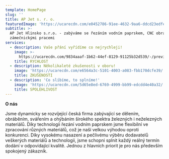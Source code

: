 ```yaml
---
template: HomePage
slug: ''
title: AP Jet s. r. o.
featuredImage: 'https://ucarecdn.com/e0452786-91ee-4632-9aa6-ddcd23edfe61/'
subtitle: >-
  AP Jet Hlinsko s.r.o. - zabýváme se řezáním vodním paprskem, CNC obráběním a
  zámečnickými pracemi
services:
  - description: Vaše přání vyřídíme co nejrychleji!
    image: >-
      https://ucarecdn.com/9834aaaf-1b62-44ef-8129-91125b32d539/-/preview/-/enhance/100/
    title: RYCHLOST
  - description: Několikaleté zkušenosti v oboru!
    image: 'https://ucarecdn.com/e6564a3c-5101-4003-a083-fbb170dcfe39/'
    title: ZKUŠENOSTI
  - description: 'Co slíbíme, to splníme!'
    image: 'https://ucarecdn.com/5d65e8ed-6769-4999-bb99-edcdd4e40a32/'
    title: SPOLEHLIVOST
---
```

**O nás**

Jsme dynamicky se rozvíjející česká firma zabývající se dělením, obráběním, svářením a ohýbáním širokého spektra železných i neželezných materiálů. Díky technologii řezání vodním paprskem jsme flexibilní ve zpracování různých materiálů, což je naší velkou výhodou oproti konkurenci. Díky vysokému nasazení a pečlivému výběru dodavatelů veškerých materiálů a technologii, jsme schopni splnit každý reálný termín dodání v odpovídající kvalitě. Jednou z hlavních priorit je pro nás především spokojený zákazník.


